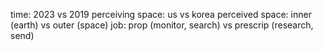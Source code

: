 time: 2023 vs 2019
perceiving space: us vs korea
perceived space: inner (earth) vs outer (space)
job: prop (monitor, search) vs prescrip (research, send)